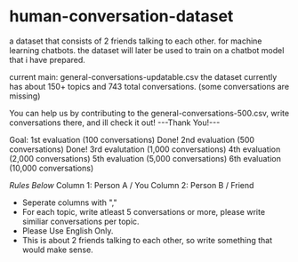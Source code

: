 # human-conversation-dataset
a dataset that consists of 2 friends talking to each other. for machine learning chatbots.
the dataset will later be used to train on a chatbot model that i have prepared.

current main: general-conversations-updatable.csv
the dataset currently has about 150+ topics and 743 total conversations. (some conversations are missing)

You can help us by contributing to the general-conversations-500.csv, write conversations there, and ill check it out!
---Thank You!---

Goal: 1st evaluation (100 conversations) Done!
         2nd evaluation (500 conversations) Done!
         3rd evalutation (1,000 conversations)
         4th evaluation (2,000 conversations)
         5th evaluation (5,000 conversations)
         6th evaluation (10,000 conversations)

*Rules Below*
Column 1: Person A / You
Column 2: Person B / Friend
- Seperate columns with ","
- For each topic, write atleast 5 conversations or more, please write similiar conversations per topic.
- Please Use English Only.
- This is about 2 friends talking to each other, so write something that would make sense.
